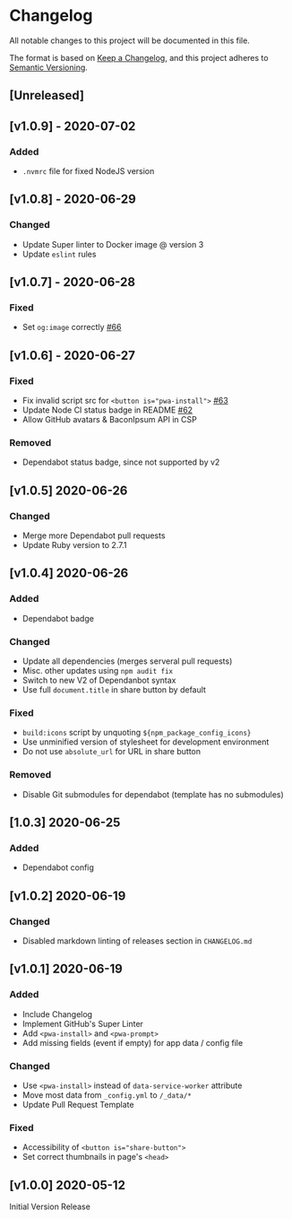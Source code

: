# Changelog
All notable changes to this project will be documented in this file.

The format is based on [Keep a Changelog](https://keepachangelog.com/en/1.0.0/),
and this project adheres to [Semantic Versioning](https://semver.org/spec/v2.0.0.html).

## [Unreleased]
<!-- markdownlint-disable -->
## [v1.0.9] - 2020-07-02

### Added
- `.nvmrc` file for fixed NodeJS version

## [v1.0.8] - 2020-06-29

### Changed
- Update Super linter to Docker image @ version 3
- Update `eslint` rules

## [v1.0.7] - 2020-06-28

### Fixed
- Set `og:image` correctly [#66](https://github.com/shgysk8zer0/jekyll-template/issue/66)

## [v1.0.6] - 2020-06-27

### Fixed
- Fix invalid script src for `<button is="pwa-install">` [#63](https://github.com/shgysk8zer0/jekyll-template/issues/63)
- Update Node CI status badge in README [#62](https://github.com/shgysk8zer0/jekyll-template/issues/62)
- Allow GitHub avatars & BaconIpsum API in CSP

### Removed
- Dependabot status badge, since not supported by v2

## [v1.0.5] 2020-06-26

### Changed
- Merge more Dependabot pull requests
- Update Ruby version to 2.7.1

## [v1.0.4] 2020-06-26

### Added
- Dependabot badge

### Changed
- Update all dependencies (merges serveral pull requests)
- Misc. other updates using `npm audit fix`
- Switch to new V2 of Dependanbot syntax
- Use full `document.title` in share button by default

### Fixed
- `build:icons` script by unquoting `${npm_package_config_icons}`
- Use unminified version of stylesheet for development environment
- Do not use `absolute_url` for URL in share button

### Removed
- Disable Git submodules for dependabot (template has no submodules)

## [1.0.3] 2020-06-25

### Added
- Dependabot config

## [v1.0.2] 2020-06-19

### Changed
- Disabled markdown linting of releases section in `CHANGELOG.md`

## [v1.0.1] 2020-06-19
### Added
- Include Changelog
- Implement GitHub's Super Linter
- Add `<pwa-install>` and `<pwa-prompt>`
- Add missing fields (event if empty) for app data / config file

### Changed
- Use `<pwa-install>` instead of `data-service-worker` attribute
- Move most data from `_config.yml` to `/_data/*`
- Update Pull Request Template

### Fixed
- Accessibility of `<button is="share-button">`
- Set correct thumbnails in page's `<head>`

## [v1.0.0] 2020-05-12
Initial Version Release
<!-- markdownlint-restore -->
